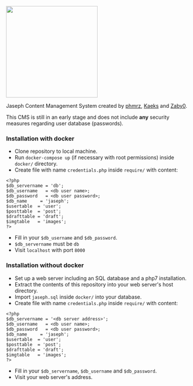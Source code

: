 <img src=https://rawgit.com/phmrz/JasephCMS/master/assets/jaseph_normal.png width=250px>

Jaseph Content Management System created by <a href=https://github.com/phmrz>phmrz</a>, <a href=https://github.com/Kaeks>Kaeks</a> and <a href=https://github.com/Zaby0>Zaby0</a>.

This CMS is still in an early stage and does not include **any** security measures regarding user database (passwords).

### Installation with docker
* Clone repository to local machine.
* Run `docker-compose up` (if necessary with root permissions) inside `docker/` directory.
* Create file with name `credentials.php` inside `require/` with content:

```
<?php
$db_servername = 'db';
$db_username   = <db user name>;
$db_password   = <db user password>;
$db_name     = 'jaseph';
$usertable  = 'user';
$posttable  = 'post';
$drafttable = 'draft';
$imgtable   = 'images';
?>
```
* Fill in your `$db_username` and `$db_password`.
* `$db_servername` must be `db`
* Visit `localhost` with port `8000`


### Installation without docker
* Set up a web server including an SQL database and a php7 installation.
* Extract the contents of this repository into your web server's host directory.
* Import `jaseph.sql` inside `docker/` into your database.
* Create file with name `credentials.php` inside `require/` with content:

```
<?php
$db_servername = '<db server address>';
$db_username   = <db user name>;
$db_password   = <db user password>;
$db_name     = 'jaseph';
$usertable  = 'user';
$posttable  = 'post';
$drafttable = 'draft';
$imgtable   = 'images';
?>
```
* Fill in your `$db_servername`, `$db_username` and `$db_password`.
* Visit your web server's address.
